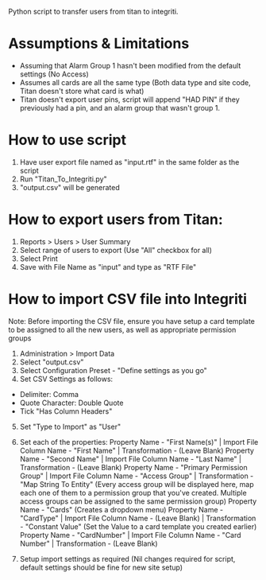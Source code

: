 Python script to transfer users from titan to integriti.

# Assumptions & Limitations
 - Assuming that Alarm Group 1 hasn't been modified from the default settings (No Access)
 - Assumes all cards are all the same type (Both data type and site code, Titan doesn't store what card is what)
 - Titan doesn't export user pins, script will append "HAD PIN" if they previously had a pin, and an alarm group that wasn't group 1.

# How to use script
1. Have user export file named as "input.rtf" in the same folder as the script
2. Run "Titan_To_Integriti.py"
3. "output.csv" will be generated

# How to export users from Titan:
1. Reports > Users > User Summary
2. Select range of users to export (Use "All" checkbox for all)
3. Select Print
4. Save with File Name as "input" and type as "RTF File"

# How to import CSV file into Integriti
Note: Before importing the CSV file, ensure you have setup a card template to be assigned to all the new users, as well as appropriate permission groups
1. Administration > Import Data
2. Select "output.csv"
3. Select Configuration Preset - "Define settings as you go"
4. Set CSV Settings as follows:
 - Delimiter: Comma
 - Quote Character: Double Quote
 - Tick "Has Column Headers"
5. Set "Type to Import" as "User"
6. Set each of the properties:
	Property Name - "First Name(s)" | Import File Column Name - "First Name" | Transformation - (Leave Blank)
	Property Name - "Second Name" | Import File Column Name - "Last Name" | Transformation - (Leave Blank)
	Property Name - "Primary Permission Group" | Import File Column Name - "Access Group" | Transformation - "Map String To Entity" (Every access group will be displayed here, map each one of them to a permission group that you've created. Multiple access groups can be assigned to the same permission group)
	Property Name - "Cards" (Creates a dropdown menu)
		Property Name - "CardType" | Import File Column Name - (Leave Blank) | Transformation - "Constant Value" (Set the Value to a card template you created earlier)
		Property Name - "CardNumber" | Import File Column Name - "Card Number" | Transformation - (Leave Blank)

7. Setup import settings as required (Nil changes required for script, default settings should be fine for new site setup)

	